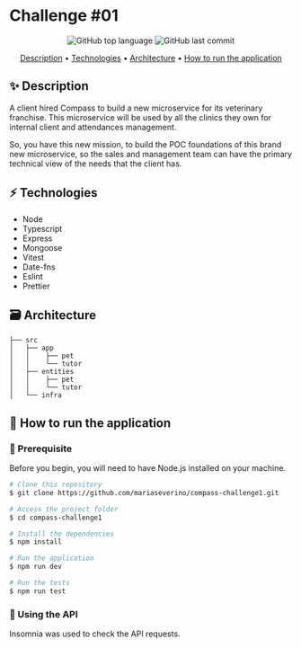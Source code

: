 # Challenge #01

<div align="center">
    <p>
        <img alt="GitHub top language" src="https://img.shields.io/github/languages/top/mariaseverino/compass-challenge1?color=2596be&logoColor=2596be&style=for-the-badge">
        <img alt="GitHub last commit" src="https://img.shields.io/github/last-commit/mariaseverino/compass-challenge1?color=2596be&logoColor=2596be&style=for-the-badge">
    </p>
</div>

<p align="center">
    <a href="#">Description</a> •
    <a href="#">Technologies</a> •
    <a href="#">Architecture</a> •
    <a href="#">How to run the application</a>

</p>

## ✨ Description

A client hired Compass to build a new microservice for its veterinary franchise. This microservice will be used by all the clinics they own for internal client and attendances management.

So, you have this new mission, to build the POC foundations of this brand new microservice, so the sales and management team can have the primary technical view of the needs
that the client has.

## ⚡️ Technologies

-   Node
-   Typescript
-   Express
-   Mongoose
-   Vitest
-   Date-fns
-   Eslint
-   Prettier

## 🗃️ Architecture

```
├── src
│   ├── app
│   │    ├── pet
│   │    └── tutor
│   ├── entities
│   │    ├── pet
│   │    └── tutor
│   └── infra
```

## 🤔 How to run the application

### 🚨 Prerequisite

Before you begin, you will need to have Node.js installed on your machine.

```bash
# Clone this repository
$ git clone https://github.com/mariaseverino/compass-challenge1.git

# Access the project folder
$ cd compass-challenge1

# Install the dependencies
$ npm install

# Run the application
$ npm run dev

# Run the tests
$ npm run test
```

### 🔖 Using the API

Insomnia was used to check the API requests.
